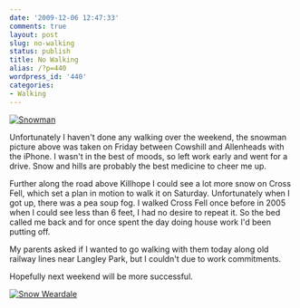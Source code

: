 ```yaml
---
date: '2009-12-06 12:47:33'
comments: true
layout: post
slug: no-walking
status: publish
title: No Walking
alias: /?p=440
wordpress_id: '440'
categories:
- Walking
---
```


[![Snowman](http://dl.dropbox.com/u/2657852/website/images/Snowman-300x225.jpg)](http://dl.dropbox.com/u/2657852/website/images/Snowman.jpg)

Unfortunately I haven't done any walking over the weekend, the snowman picture above was taken on Friday between Cowshill and Allenheads with the iPhone. I wasn't in the best of moods, so left work early and went for a drive. Snow and hills are probably the best medicine to cheer me up.  
<!-- more -->
Further along the road above Killhope I could see a lot more snow on Cross Fell, which set a plan in motion to walk it on Saturday. Unfortunately when I got up, there was a pea soup fog. I walked Cross Fell once before in 2005 when I could see less than 6 feet, I had no desire to repeat it. So the bed called me back and for once spent the day doing house work I'd been putting off.  

My parents asked if I wanted to go walking with them today along old railway lines near Langley Park, but I couldn't due to work commitments.  

Hopefully next weekend will be more successful.  

[![Snow Weardale](http://dl.dropbox.com/u/2657852/website/images/Snow-Weardale-300x225.jpg)](http://dl.dropbox.com/u/2657852/website/images/Snow-Weardale.jpg)
